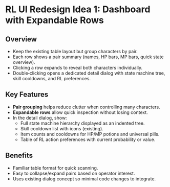 # RL UI Redesign Idea 1: Dashboard with Expandable Rows

## Overview
- Keep the existing table layout but group characters by pair.
- Each row shows a pair summary (names, HP bars, MP bars, quick state overview).
- Clicking a row expands to reveal both characters individually.
- Double‑clicking opens a dedicated detail dialog with state machine tree, skill cooldowns, and RL preferences.

## Key Features
- **Pair grouping** helps reduce clutter when controlling many characters.
- **Expandable rows** allow quick inspection without losing context.
- In the detail dialog, show:
  - Full state machine hierarchy displayed as an indented tree.
  - Skill cooldown list with icons (existing).
  - Item counts and cooldowns for HP/MP potions and universal pills.
  - Table of RL action preferences with current probability or value.

## Benefits
- Familiar table format for quick scanning.
- Easy to collapse/expand pairs based on operator interest.
- Uses existing dialog concept so minimal code changes to integrate.
